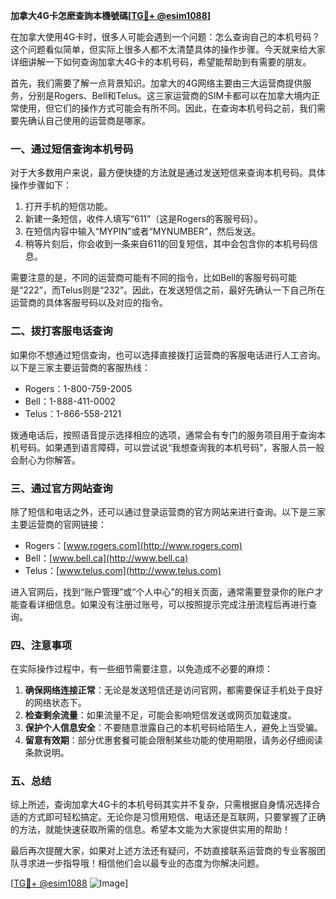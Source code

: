 **加拿大4G卡怎麽查詢本機號碼[[TG💪+ @esim1088](https://t.me/s/esim1088)]**

在加拿大使用4G卡时，很多人可能会遇到一个问题：怎么查询自己的本机号码？这个问题看似简单，但实际上很多人都不太清楚具体的操作步骤。今天就来给大家详细讲解一下如何查询加拿大4G卡的本机号码，希望能帮助到有需要的朋友。

首先，我们需要了解一点背景知识。加拿大的4G网络主要由三大运营商提供服务，分别是Rogers、Bell和Telus。这三家运营商的SIM卡都可以在加拿大境内正常使用，但它们的操作方式可能会有所不同。因此，在查询本机号码之前，我们需要先确认自己使用的运营商是哪家。

### 一、通过短信查询本机号码

对于大多数用户来说，最方便快捷的方法就是通过发送短信来查询本机号码。具体操作步骤如下：

1. 打开手机的短信功能。
2. 新建一条短信，收件人填写“611”（这是Rogers的客服号码）。
3. 在短信内容中输入“MYPIN”或者“MYNUMBER”，然后发送。
4. 稍等片刻后，你会收到一条来自611的回复短信，其中会包含你的本机号码信息。

需要注意的是，不同的运营商可能有不同的指令，比如Bell的客服号码可能是“222”，而Telus则是“232”。因此，在发送短信之前，最好先确认一下自己所在运营商的具体客服号码以及对应的指令。

### 二、拨打客服电话查询

如果你不想通过短信查询，也可以选择直接拨打运营商的客服电话进行人工咨询。以下是三家主要运营商的客服热线：

- Rogers：1-800-759-2005
- Bell：1-888-411-0002
- Telus：1-866-558-2121

拨通电话后，按照语音提示选择相应的选项，通常会有专门的服务项目用于查询本机号码。如果遇到语言障碍，可以尝试说“我想查询我的本机号码”，客服人员一般会耐心为你解答。

### 三、通过官方网站查询

除了短信和电话之外，还可以通过登录运营商的官方网站来进行查询。以下是三家主要运营商的官网链接：

- Rogers：[www.rogers.com](http://www.rogers.com)
- Bell：[www.bell.ca](http://www.bell.ca)
- Telus：[www.telus.com](http://www.telus.com)

进入官网后，找到“账户管理”或“个人中心”的相关页面，通常需要登录你的账户才能查看详细信息。如果没有注册过账号，可以按照提示完成注册流程后再进行查询。

### 四、注意事项

在实际操作过程中，有一些细节需要注意，以免造成不必要的麻烦：

1. **确保网络连接正常**：无论是发送短信还是访问官网，都需要保证手机处于良好的网络状态下。
2. **检查剩余流量**：如果流量不足，可能会影响短信发送或网页加载速度。
3. **保护个人信息安全**：不要随意泄露自己的本机号码给陌生人，避免上当受骗。
4. **留意有效期**：部分优惠套餐可能会限制某些功能的使用期限，请务必仔细阅读条款说明。

### 五、总结

综上所述，查询加拿大4G卡的本机号码其实并不复杂，只需根据自身情况选择合适的方式即可轻松搞定。无论你是习惯用短信、电话还是互联网，只要掌握了正确的方法，就能快速获取所需的信息。希望本文能为大家提供实用的帮助！

最后再次提醒大家，如果对上述方法还有疑问，不妨直接联系运营商的专业客服团队寻求进一步指导哦！相信他们会以最专业的态度为你解决问题。

[[TG💪+ @esim1088](https://t.me/s/esim1088) ![Image](https://i.postimg.cc/4NQfJmqS/Snipaste-2025-05-13-00-14-12.png)]